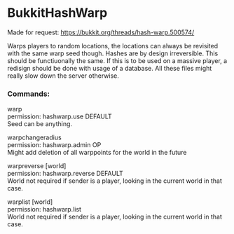 # BukkitHashWarp
 
Made for request:
https://bukkit.org/threads/hash-warp.500574/

Warps players to random locations, the locations can always be revisited with the same warp seed though.
Hashes are by design irreversible. This should be functiuonally the same.
If this is to be used on a massive player, a redisign should be done with usage of a database. All these files might really slow down the server otherwise.

### Commands:
warp <seed>\
permission: hashwarp.use DEFAULT\
Seed can be anything.

warpchangeradius <world> <newradius>\
permission: hashwarp.admin OP\
Might add deletion of all warppoints for the world in the future

warpreverse <X> <Z> [world]\
permission: hashwarp.reverse DEFAULT\
World not required if sender is a player, looking in the current world in that case.

warplist [world]\
permission: hashwarp.list\
World not required if sender is a player, looking in the current world in that case.

